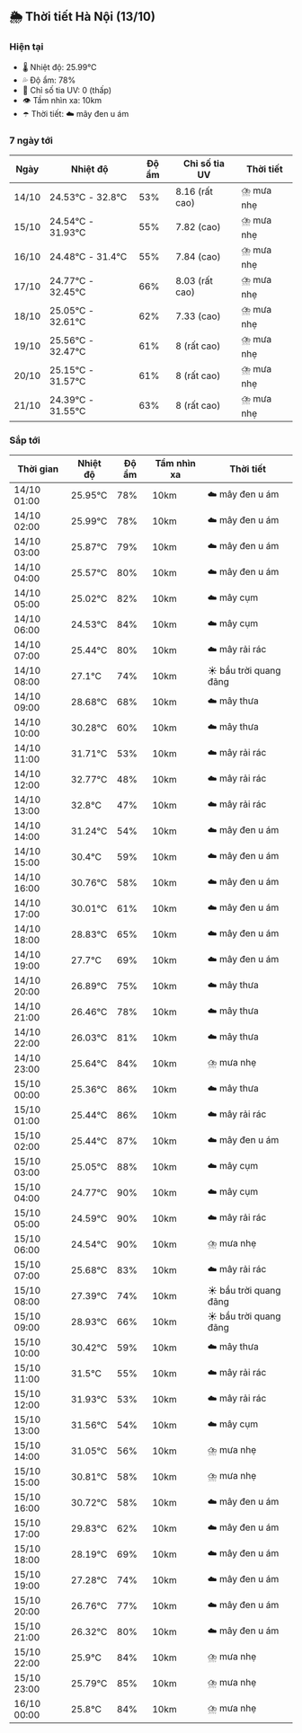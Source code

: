 ## 🌦️ Thời tiết Hà Nội (13/10)

### Hiện tại

- 🌡️ Nhiệt độ: 25.99℃
- 💦 Độ ẩm: 78%
- 🌟 Chỉ số tia UV: 0 (thấp)
- 👁️ Tầm nhìn xa: 10km
- ☂️ Thời tiết: ☁️ mây đen u ám

### 7 ngày tới

| Ngày | Nhiệt độ | Độ ẩm | Chỉ số tia UV | Thời tiết |
| --- | --- | --- | --- | --- |
| 14/10 | 24.53℃ - 32.8℃ | 53% | 8.16 (rất cao) | ⛈️ mưa nhẹ |
| 15/10 | 24.54℃ - 31.93℃ | 55% | 7.82 (cao) | ⛈️ mưa nhẹ |
| 16/10 | 24.48℃ - 31.4℃ | 55% | 7.84 (cao) | ⛈️ mưa nhẹ |
| 17/10 | 24.77℃ - 32.45℃ | 66% | 8.03 (rất cao) | ⛈️ mưa nhẹ |
| 18/10 | 25.05℃ - 32.61℃ | 62% | 7.33 (cao) | ⛈️ mưa nhẹ |
| 19/10 | 25.56℃ - 32.47℃ | 61% | 8 (rất cao) | ⛈️ mưa nhẹ |
| 20/10 | 25.15℃ - 31.57℃ | 61% | 8 (rất cao) | ⛈️ mưa nhẹ |
| 21/10 | 24.39℃ - 31.55℃ | 63% | 8 (rất cao) | ⛈️ mưa nhẹ |

### Sắp tới

| Thời gian | Nhiệt độ | Độ ẩm | Tầm nhìn xa | Thời tiết |
| --- | --- | --- | --- | --- |
| 14/10 01:00 | 25.95℃ | 78% | 10km | ☁️ mây đen u ám |
| 14/10 02:00 | 25.99℃ | 78% | 10km | ☁️ mây đen u ám |
| 14/10 03:00 | 25.87℃ | 79% | 10km | ☁️ mây đen u ám |
| 14/10 04:00 | 25.57℃ | 80% | 10km | ☁️ mây đen u ám |
| 14/10 05:00 | 25.02℃ | 82% | 10km | ☁️ mây cụm |
| 14/10 06:00 | 24.53℃ | 84% | 10km | ☁️ mây cụm |
| 14/10 07:00 | 25.44℃ | 80% | 10km | ☁️ mây rải rác |
| 14/10 08:00 | 27.1℃ | 74% | 10km | ☀️ bầu trời quang đãng |
| 14/10 09:00 | 28.68℃ | 68% | 10km | ☁️ mây thưa |
| 14/10 10:00 | 30.28℃ | 60% | 10km | ☁️ mây thưa |
| 14/10 11:00 | 31.71℃ | 53% | 10km | ☁️ mây rải rác |
| 14/10 12:00 | 32.77℃ | 48% | 10km | ☁️ mây rải rác |
| 14/10 13:00 | 32.8℃ | 47% | 10km | ☁️ mây rải rác |
| 14/10 14:00 | 31.24℃ | 54% | 10km | ☁️ mây đen u ám |
| 14/10 15:00 | 30.4℃ | 59% | 10km | ☁️ mây đen u ám |
| 14/10 16:00 | 30.76℃ | 58% | 10km | ☁️ mây đen u ám |
| 14/10 17:00 | 30.01℃ | 61% | 10km | ☁️ mây đen u ám |
| 14/10 18:00 | 28.83℃ | 65% | 10km | ☁️ mây đen u ám |
| 14/10 19:00 | 27.7℃ | 69% | 10km | ☁️ mây đen u ám |
| 14/10 20:00 | 26.89℃ | 75% | 10km | ☁️ mây thưa |
| 14/10 21:00 | 26.46℃ | 78% | 10km | ☁️ mây thưa |
| 14/10 22:00 | 26.03℃ | 81% | 10km | ☁️ mây thưa |
| 14/10 23:00 | 25.64℃ | 84% | 10km | ⛈️ mưa nhẹ |
| 15/10 00:00 | 25.36℃ | 86% | 10km | ☁️ mây thưa |
| 15/10 01:00 | 25.44℃ | 86% | 10km | ☁️ mây rải rác |
| 15/10 02:00 | 25.44℃ | 87% | 10km | ☁️ mây đen u ám |
| 15/10 03:00 | 25.05℃ | 88% | 10km | ☁️ mây cụm |
| 15/10 04:00 | 24.77℃ | 90% | 10km | ☁️ mây cụm |
| 15/10 05:00 | 24.59℃ | 90% | 10km | ☁️ mây rải rác |
| 15/10 06:00 | 24.54℃ | 90% | 10km | ⛈️ mưa nhẹ |
| 15/10 07:00 | 25.68℃ | 83% | 10km | ☁️ mây rải rác |
| 15/10 08:00 | 27.39℃ | 74% | 10km | ☀️ bầu trời quang đãng |
| 15/10 09:00 | 28.93℃ | 66% | 10km | ☀️ bầu trời quang đãng |
| 15/10 10:00 | 30.42℃ | 59% | 10km | ☁️ mây thưa |
| 15/10 11:00 | 31.5℃ | 55% | 10km | ☁️ mây rải rác |
| 15/10 12:00 | 31.93℃ | 53% | 10km | ☁️ mây rải rác |
| 15/10 13:00 | 31.56℃ | 54% | 10km | ☁️ mây cụm |
| 15/10 14:00 | 31.05℃ | 56% | 10km | ⛈️ mưa nhẹ |
| 15/10 15:00 | 30.81℃ | 58% | 10km | ⛈️ mưa nhẹ |
| 15/10 16:00 | 30.72℃ | 58% | 10km | ☁️ mây đen u ám |
| 15/10 17:00 | 29.83℃ | 62% | 10km | ☁️ mây đen u ám |
| 15/10 18:00 | 28.19℃ | 69% | 10km | ☁️ mây đen u ám |
| 15/10 19:00 | 27.28℃ | 74% | 10km | ☁️ mây đen u ám |
| 15/10 20:00 | 26.76℃ | 77% | 10km | ☁️ mây đen u ám |
| 15/10 21:00 | 26.32℃ | 80% | 10km | ☁️ mây đen u ám |
| 15/10 22:00 | 25.9℃ | 84% | 10km | ⛈️ mưa nhẹ |
| 15/10 23:00 | 25.79℃ | 85% | 10km | ⛈️ mưa nhẹ |
| 16/10 00:00 | 25.8℃ | 84% | 10km | ⛈️ mưa nhẹ |
